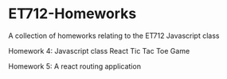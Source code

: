 # ET712-Homeworks
A collection of homeworks relating to the ET712 Javascript class

Homework 4: Javascript class React Tic Tac Toe Game

Homework 5: A react routing application
